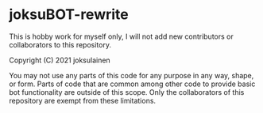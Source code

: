 # joksuBOT-rewrite

This is hobby work for myself only, I will not add new contributors or collaborators to this repository.

Copyright (C) 2021 joksulainen

You may not use any parts of this code for any purpose in any way, shape, or form. Parts of code that are common among other code to provide basic bot functionality are outside of this scope. Only the collaborators of this repository are exempt from these limitations.
